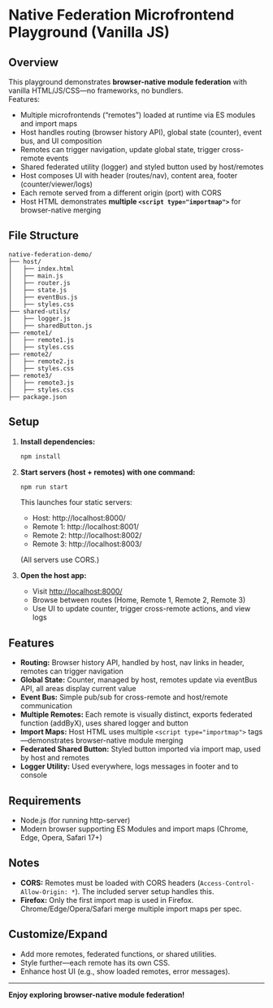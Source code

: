 # Native Federation Microfrontend Playground (Vanilla JS)

## Overview

This playground demonstrates **browser-native module federation** with vanilla HTML/JS/CSS—no frameworks, no bundlers.  
Features:
- Multiple microfrontends (“remotes”) loaded at runtime via ES modules and import maps
- Host handles routing (browser history API), global state (counter), event bus, and UI composition
- Remotes can trigger navigation, update global state, trigger cross-remote events
- Shared federated utility (logger) and styled button used by host/remotes
- Host composes UI with header (routes/nav), content area, footer (counter/viewer/logs)
- Each remote served from a different origin (port) with CORS
- Host HTML demonstrates **multiple `<script type="importmap">`** for browser-native merging

## File Structure

```
native-federation-demo/
├── host/
│   ├── index.html
│   ├── main.js
│   ├── router.js
│   ├── state.js
│   ├── eventBus.js
│   ├── styles.css
├── shared-utils/
│   ├── logger.js
│   ├── sharedButton.js
├── remote1/
│   ├── remote1.js
│   ├── styles.css
├── remote2/
│   ├── remote2.js
│   ├── styles.css
├── remote3/
│   ├── remote3.js
│   ├── styles.css
├── package.json
```

## Setup

1. **Install dependencies:**
   ```bash
   npm install
   ```

2. **Start servers (host + remotes) with one command:**
   ```bash
   npm run start
   ```
   This launches four static servers:
   - Host:        http://localhost:8000/
   - Remote 1:    http://localhost:8001/
   - Remote 2:    http://localhost:8002/
   - Remote 3:    http://localhost:8003/

   (All servers use CORS.)

3. **Open the host app:**
   - Visit [http://localhost:8000/](http://localhost:8000/)
   - Browse between routes (Home, Remote 1, Remote 2, Remote 3)
   - Use UI to update counter, trigger cross-remote actions, and view logs

## Features

- **Routing:** Browser history API, handled by host, nav links in header, remotes can trigger navigation
- **Global State:** Counter, managed by host, remotes update via eventBus API, all areas display current value
- **Event Bus:** Simple pub/sub for cross-remote and host/remote communication
- **Multiple Remotes:** Each remote is visually distinct, exports federated function (addByX), uses shared logger and button
- **Import Maps:** Host HTML uses multiple `<script type="importmap">` tags—demonstrates browser-native module merging
- **Federated Shared Button:** Styled button imported via import map, used by host and remotes
- **Logger Utility:** Used everywhere, logs messages in footer and to console

## Requirements

- Node.js (for running http-server)
- Modern browser supporting ES Modules and import maps (Chrome, Edge, Opera, Safari 17+)

## Notes

- **CORS:** Remotes must be loaded with CORS headers (`Access-Control-Allow-Origin: *`). The included server setup handles this.
- **Firefox:** Only the first import map is used in Firefox. Chrome/Edge/Opera/Safari merge multiple import maps per spec.

## Customize/Expand

- Add more remotes, federated functions, or shared utilities.
- Style further—each remote has its own CSS.
- Enhance host UI (e.g., show loaded remotes, error messages).

---

**Enjoy exploring browser-native module federation!**